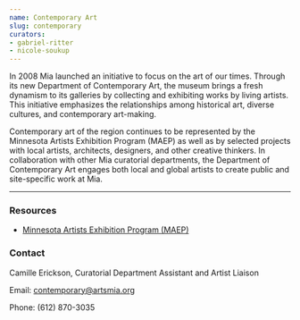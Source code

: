 ```yaml
---
name: Contemporary Art
slug: contemporary
curators:
- gabriel-ritter
- nicole-soukup
---
```


In 2008 Mia launched an initiative to focus on the art of our times. Through its new Department of Contemporary Art, the museum brings a fresh dynamism to its galleries by collecting and exhibiting works by living artists. This initiative emphasizes the relationships among historical art, diverse cultures, and contemporary art-making.

Contemporary art of the region continues to be represented by the Minnesota Artists Exhibition Program (MAEP) as well as by selected projects with local artists, architects, designers, and other creative thinkers. In collaboration with other Mia curatorial departments, the Department of Contemporary Art engages both local and global artists to create public and site-specific work at Mia.

---

### Resources

* [Minnesota Artists Exhibition Program (MAEP)](http://new.artsmia.org/exhibitions/maep/)

### Contact

Camille Erickson, Curatorial Department Assistant and Artist Liaison

Email: [contemporary@artsmia.org](mailto:contemporary@artsmia.org)

Phone: (612) 870-3035
